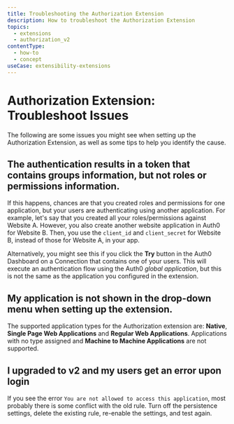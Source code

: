 ```yaml
---
title: Troubleshooting the Authorization Extension
description: How to troubleshoot the Authorization Extension
topics:
  - extensions
  - authorization_v2
contentType:
  - how-to
  - concept
useCase: extensibility-extensions
---
```


# Authorization Extension: Troubleshoot Issues

The following are some issues you might see when setting up the Authorization Extension, as well as some tips to help you identify the cause.

## The authentication results in a token that contains groups information, but not roles or permissions information.

If this happens, chances are that you created roles and permissions for one application, but your users are authenticating using another application. For example, let's say that you created all your roles/permissions against Website A. However, you also create another website application in Auth0 for Website B. Then, you use the `client_id` and `client_secret` for Website B, instead of those for Website A, in your app.

Alternatively, you might see this if you click the **Try** button in the Auth0 Dashboard on a Connection that contains one of your users. This will execute an authentication flow using the Auth0 _global application_, but this is not the same as the application you configured in the extension.

## My application is not shown in the drop-down menu when setting up the extension.

The supported application types for the Authorization extension are: **Native**, **Single Page Web Applications** and **Regular Web Applications**. Applications with no type assigned and **Machine to Machine Applications** are not supported.

## I upgraded to v2 and my users get an error upon login

If you see the error `You are not allowed to access this application`, most probably there is some conflict with the old rule. Turn off the persistence settings, delete the existing rule, re-enable the settings, and test again.

